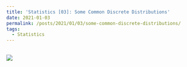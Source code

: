 ```yaml
---
title: 'Statistics [03]: Some Common Discrete Distributions'
date: 2021-01-03
permalink: /posts/2021/01/03/some-common-discrete-distributions/
tags:
  - Statistics
---
```


## 
![](http://mathurl.com/render.cgi?%0AP%28n%29%20%3D%20%5Cbegin%7Bcases%7D%0A%20%26%201%20-%20p%2C%20%5C%3B%5Ctext%7Bfor%20%7Dn%3D0%20%20%5C%5C%0A%20%26%20p%2C%20%5C%20%5C%20%5C%20%5C%20%5C%20%5C%20%5Ctext%7Bfor%20%7Dn%3D1%20%20%0A%5Cend%7Bcases%7D%5Cnocache)
